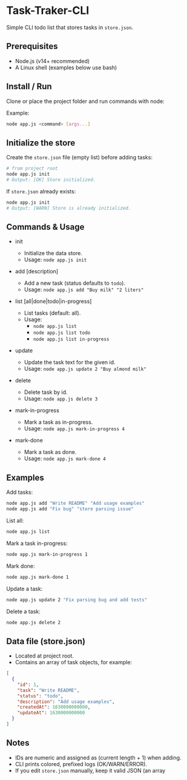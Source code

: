 # Task-Traker-CLI

Simple CLI todo list that stores tasks in `store.json`.

## Prerequisites

- Node.js (v14+ recommended)
- A Linux shell (examples below use bash)

## Install / Run

Clone or place the project folder and run commands with node:

Example:

```bash
node app.js <command> [args...]
```

## Initialize the store

Create the `store.json` file (empty list) before adding tasks:

```bash
# from project root
node app.js init
# Output: [OK] Store initialized.
```

If `store.json` already exists:

```bash
node app.js init
# Output: [WARN] Store is already initialized.
```

## Commands & Usage

- init

  - Initialize the data store.
  - Usage: `node app.js init`

- add <task> [description]

  - Add a new task (status defaults to `todo`).
  - Usage: `node app.js add "Buy milk" "2 liters"`

- list [all|done|todo|in-progress]

  - List tasks (default: all).
  - Usage:
    - `node app.js list`
    - `node app.js list todo`
    - `node app.js list in-progress`

- update <id> <new task text>

  - Update the task text for the given id.
  - Usage: `node app.js update 2 "Buy almond milk"`

- delete <id>

  - Delete task by id.
  - Usage: `node app.js delete 3`

- mark-in-progress <id>

  - Mark a task as in-progress.
  - Usage: `node app.js mark-in-progress 4`

- mark-done <id>
  - Mark a task as done.
  - Usage: `node app.js mark-done 4`

## Examples

Add tasks:

```bash
node app.js add "Write README" "Add usage examples"
node app.js add "Fix bug" "store parsing issue"
```

List all:

```bash
node app.js list
```

Mark a task in-progress:

```bash
node app.js mark-in-progress 1
```

Mark done:

```bash
node app.js mark-done 1
```

Update a task:

```bash
node app.js update 2 "Fix parsing bug and add tests"
```

Delete a task:

```bash
node app.js delete 2
```

## Data file (store.json)

- Located at project root.
- Contains an array of task objects, for example:

```json
[
  {
    "id": 1,
    "task": "Write README",
    "status": "todo",
    "description": "Add usage examples",
    "createdAt": 1630000000000,
    "updateAt": 1630000000000
  }
]
```

## Notes

- IDs are numeric and assigned as (current length + 1) when adding.
- CLI prints colored, prefixed logs (OK/WARN/ERROR).
- If you edit `store.json` manually, keep it valid JSON (an array

